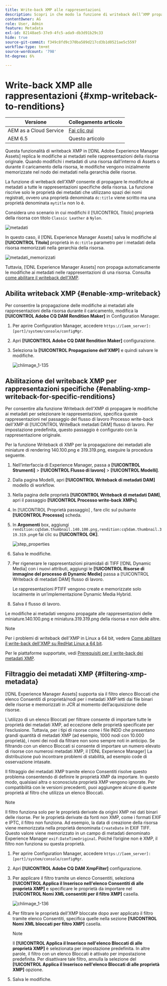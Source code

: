 ```yaml
---
title: Write-back XMP alle rappresentazioni
description: Scopri in che modo la funzione di writeback dell’XMP propaga le modifiche ai metadati di una risorsa a tutte le sue rappresentazioni o a quelle specifiche.
contentOwner: AG
role: User, Admin
feature: Metadata
exl-id: 82148ae5-37e9-4fc5-ada9-db3d91b29c33
hide: true
source-git-commit: f349c8fd9c370ba589d217cd3b1d0521ae5c5597
workflow-type: tm+mt
source-wordcount: '798'
ht-degree: 6%

---
```


# Write-back XMP alle rappresentazioni {#xmp-writeback-to-renditions}

| Versione | Collegamento articolo |
| -------- | ---------------------------- |
| AEM as a Cloud Service | [Fai clic qui](https://experienceleague.adobe.com/docs/experience-manager-cloud-service/content/assets/admin/xmp-metadata.html?lang=en) |
| AEM 6.5 | Questo articolo |

Questa funzionalità di writeback XMP in [!DNL Adobe Experience Manager Assets] replica le modifiche ai metadati nelle rappresentazioni della risorsa originale. Quando modifichi i metadati di una risorsa dall’interno di Assets o durante il caricamento della risorsa, le modifiche vengono inizialmente memorizzate nel nodo dei metadati nella gerarchia delle risorse.

La funzione di writeback dell’XMP consente di propagare le modifiche ai metadati a tutte le rappresentazioni specifiche della risorsa. La funzione riscrive solo le proprietà dei metadati che utilizzano spazi dei nomi registrati, ovvero una proprietà denominata `dc:title` viene scritto ma una proprietà denominata `mytitle` non lo è.

Considera uno scenario in cui modifichi il [!UICONTROL Titolo] proprietà della risorsa con titolo `Classic Leather` a `Nylon`.

![metadati](assets/metadata.png)

In questo caso, il [!DNL Experience Manager Assets] salva le modifiche al **[!UICONTROL Titolo]** proprietà in `dc:title` parametro per i metadati della risorsa memorizzati nella gerarchia della risorsa.

![metadati_memorizzati](assets/metadata_stored.png)

Tuttavia, [!DNL Experience Manager Assets] non propaga automaticamente le modifiche ai metadati nelle rappresentazioni di una risorsa. Consulta [come abilitare il writeback dell’XMP](#enable-xmp-writeback).

## Abilita writeback XMP {#enable-xmp-writeback}

Per consentire la propagazione delle modifiche ai metadati alle rappresentazioni della risorsa durante il caricamento, modifica la **[!UICONTROL Adobe CQ DAM Rendition Maker]** in Configuration Manager.

1. Per aprire Configuration Manager, accedere `https://[aem_server]:[port]/system/console/configMgr`.
1. Apri **[!UICONTROL Adobe CQ DAM Rendition Maker]** configurazione.
1. Seleziona la **[!UICONTROL Propagazione dell’XMP]** e quindi salvare le modifiche.

   ![chlimage_1-135](assets/chlimage_1-346.png)

## Abilitazione del writeback XMP per rappresentazioni specifiche {#enabling-xmp-writeback-for-specific-renditions}

Per consentire alla funzione Writeback dell&#39;XMP di propagare le modifiche ai metadati per selezionare le rappresentazioni, specifica queste rappresentazioni nel passaggio del flusso di lavoro Processo write-back dell&#39;XMP di [!UICONTROL WriteBack metadati DAM] flusso di lavoro. Per impostazione predefinita, questo passaggio è configurato con la rappresentazione originale.

Per la funzione Writeback di XMP per la propagazione dei metadati alle miniature di rendering 140.100.png e 319.319.png, eseguire la procedura seguente.

1. Nell’interfaccia di Experience Manager, passa a **[!UICONTROL Strumenti]** > **[!UICONTROL Flusso di lavoro]** > **[!UICONTROL Modelli]**.
1. Dalla pagina Modelli, apri **[!UICONTROL Writeback di metadati DAM]** modello di workflow.
1. Nella pagina delle proprietà **[!UICONTROL Writeback di metadati DAM]**, apri il passaggio **[!UICONTROL Processo write-back XMPs]**.
1. In [!UICONTROL Proprietà passaggio] , fare clic sul pulsante **[!UICONTROL Processo]** scheda.
1. In **Argomenti** box, aggiungi `rendition:cq5dam.thumbnail.140.100.png,rendition:cq5dam.thumbnail.319.319.png`e fai clic su **[!UICONTROL OK]**.

   ![step_properties](assets/step_properties.png)

1. Salva le modifiche.
1. Per rigenerare le rappresentazioni piramidali di TIFF [!DNL Dynamic Media] con i nuovi attributi, aggiungi le **[!UICONTROL Risorse di immagine del processo di Dynamic Medie]** passa a [!UICONTROL Writeback di metadati DAM] flusso di lavoro.

   Le rappresentazioni PTIFF vengono create e memorizzate solo localmente in un’implementazione Dynamic Media Hybrid.

1. Salva il flusso di lavoro.

Le modifiche ai metadati vengono propagate alle rappresentazioni delle miniature.140.100.png e miniatura.319.319.png della risorsa e non delle altre.

>[!NOTE]
>
>Per i problemi di writeback dell&#39;XMP in Linux a 64 bit, vedere [Come abilitare il write-back dell&#39;XMP su RedHat Linux a 64 bit](https://helpx.adobe.com/experience-manager/kb/enable-xmp-write-back-64-bit-redhat.html).
>
>Per le piattaforme supportate, vedi [Prerequisiti per il write-back dei metadati XMP](/help/sites-deploying/technical-requirements.md#requirements-for-aem-assets-xmp-metadata-write-back).

## Filtraggio dei metadati XMP {#filtering-xmp-metadata}

[!DNL Experience Manager Assets] supporta sia il filtro elenco Bloccati che elenco Consentiti di proprietà/nodi per i metadati XMP letti dai file binari delle risorse e memorizzati in JCR al momento dell’acquisizione delle risorse.

L’utilizzo di un elenco Bloccati per filtrare consente di importare tutte le proprietà dei metadati XMP, ad eccezione delle proprietà specificate per l’esclusione. Tuttavia, per i tipi di risorse come i file INDD che presentano grandi quantità di metadati XMP (ad esempio, 1000 nodi con 10.000 proprietà), i nomi dei nodi da filtrare non sono sempre noti in anticipo. Se filtrando con un elenco Bloccati si consente di importare un numero elevato di risorse con numerosi metadati XMP, il [!DNL Experience Manager] La distribuzione può incontrare problemi di stabilità, ad esempio code di osservazione intasate.

Il filtraggio dei metadati XMP tramite elenco Consentiti risolve questo problema consentendo di definire le proprietà XMP da importare. In questo modo, qualsiasi altra o sconosciuta proprietà XMP vengono ignorate. Per compatibilità con le versioni precedenti, puoi aggiungere alcune di queste proprietà al filtro che utilizza un elenco Bloccati.

>[!NOTE]
>
>Il filtro funziona solo per le proprietà derivate da origini XMP nei dati binari delle risorse. Per le proprietà derivate da fonti non XMP, come i formati EXIF e IPTC, il filtro non funziona. Ad esempio, la data di creazione della risorsa viene memorizzata nella proprietà denominata `CreateDate` in EXIF TIFF. Questo valore viene memorizzato in un campo di metadati denominato Experience Manager `exif:DateTimeOriginal`. Poiché l’origine non è XMP, il filtro non funziona su questa proprietà.

1. Per aprire Configuration Manager, accedere `https://[aem_server]:[port]/system/console/configMgr`.
1. Apri **[!UICONTROL Adobe CQ DAM XmpFilter]** configurazione.
1. Per applicare il filtro tramite un elenco Consentiti, seleziona **[!UICONTROL Applica il Inserisco nell&#39;elenco Consentiti di alle proprietà XMP]** e specificare le proprietà da importare nel **[!UICONTROL Nomi XML consentiti per il filtro XMP]** casella.

   ![chlimage_1-136](assets/chlimage_1-347.png)

1. Per filtrare le proprietà dell’XMP bloccate dopo aver applicato il filtro tramite elenco Consentiti, specifica quelle nella sezione **[!UICONTROL Nomi XML bloccati per filtro XMP]** casella.

   >[!NOTE]
   >
   >Il **[!UICONTROL Applica il Inserisco nell&#39;elenco Bloccati di alle proprietà XMP]** è selezionata per impostazione predefinita. In altre parole, il filtro con un elenco Bloccati è attivato per impostazione predefinita. Per disattivare tale filtro, annulla la selezione del **[!UICONTROL Applica il Inserisco nell&#39;elenco Bloccati di alle proprietà XMP]** opzione.

1. Salva le modifiche.
